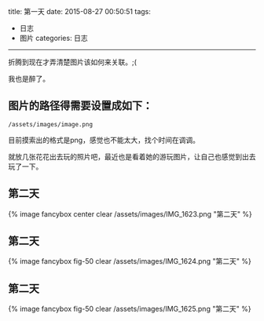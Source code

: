 title: 第一天
date: 2015-08-27 00:50:51
tags:
- 日志
- 图片
categories: 日志
---

折腾到现在才弄清楚图片该如何来关联。;(

我也是醉了。

## 图片的路径得需要设置成如下：

```{bash}
/assets/images/image.png
```

目前摸索出的格式是png，感觉也不能太大，找个时间在调调。

就放几张花花出去玩的照片吧，最近也是看着她的游玩图片，让自己也感觉到出去玩了一下。


## 第二天

{% image fancybox center clear /assets/images/IMG_1623.png  "第二天" %}

## 第二天

{% image fancybox fig-50 clear /assets/images/IMG_1624.png  "第二天" %}

## 第二天

{% image fancybox fig-50 clear /assets/images/IMG_1625.png  "第二天" %}
